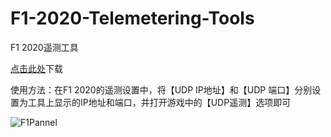 # F1-2020-Telemetering-Tools
F1 2020遥测工具

[点击此处](http://gitee.com/n-i-n-g/F1-2020-Telemetering-Tools/releases)下载

使用方法：在F1 2020的遥测设置中，将【UDP IP地址】和【UDP 端口】分别设置为工具上显示的IP地址和端口，并打开游戏中的【UDP遥测】选项即可

![F1Pannel](https://gongjiaxin.com/static/img/F1Pannel.gif)
